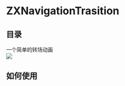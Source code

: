 # ZXNavigationTrasition
## 目录
一个简单的转场动画  
![](https://github.com/zhangxing4418/ZXNavigationTrasition/raw/master/Image/trasition.gif)
## 如何使用
